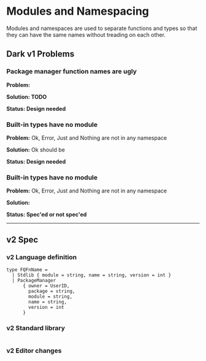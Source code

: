 # Modules and Namespacing

Modules and namespaces are used to separate functions and types so that they can have the same names without treading on each other.

## Dark v1 Problems

### Package manager function names are ugly

**Problem:**

**Solution: TODO**

**Status: Design needed**

### **Built-in types have no module**

**Problem:** Ok, Error, Just and Nothing are not in any namespace

**Solution:** Ok should be

**Status: Design needed**

### **Built-in types have no module**

**Problem:** Ok, Error, Just and Nothing are not in any namespace

**Solution:**

**Status: Spec'ed or not spec'ed**

****

##

## v2 Spec

### v2 Language definition

```
type FQFnName =
  | Stdlib { module = string, name = string, version = int }
  | PackageManager
      { owner = UserID,
        package = string,
        module = string,
        name = string,
        version = int
      }
```

### v2 Standard library

```
```

### v2 Editor changes

###
